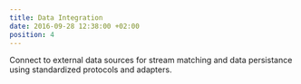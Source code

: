 ```yaml
---
title: Data Integration
date: 2016-09-28 12:38:00 +02:00
position: 4
---
```


Connect to external data sources for stream matching and data persistance using standardized protocols and adapters.